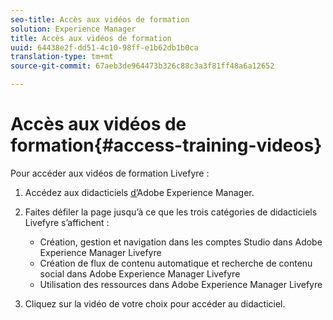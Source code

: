 ```yaml
---
seo-title: Accès aux vidéos de formation
solution: Experience Manager
title: Accès aux vidéos de formation
uuid: 64438e2f-dd51-4c10-98ff-e1b62db1b0ca
translation-type: tm+mt
source-git-commit: 67aeb3de964473b326c88c3a3f81ff48a6a12652

---
```



# Accès aux vidéos de formation{#access-training-videos}

Pour accéder aux vidéos de formation Livefyre :

1. Accédez aux didacticiels [d’](https://helpx.adobe.com/experience-manager/tutorials.html)Adobe Experience Manager.
1. Faites défiler la page jusqu’à ce que les trois catégories de didacticiels Livefyre s’affichent :

   * Création, gestion et navigation dans les comptes Studio dans Adobe Experience Manager Livefyre
   * Création de flux de contenu automatique et recherche de contenu social dans Adobe Experience Manager Livefyre
   * Utilisation des ressources dans Adobe Experience Manager Livefyre

1. Cliquez sur la vidéo de votre choix pour accéder au didacticiel.

